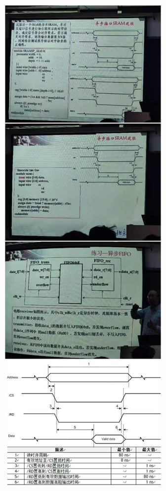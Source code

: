 ![500](https://raw.githubusercontent.com/acdefg/cdn/main/obsidian/ac468f5ef01db3b9e6aafafc34e383c.jpg)
![500](https://raw.githubusercontent.com/acdefg/cdn/main/obsidian/e19554cac815060935e7536696144d6.jpg)
![500](https://raw.githubusercontent.com/acdefg/cdn/main/obsidian/25ca8050dc46611512ebf8011bfeccd.jpg)
![](https://raw.githubusercontent.com/acdefg/cdn/main/obsidian/20221119155011.png)
